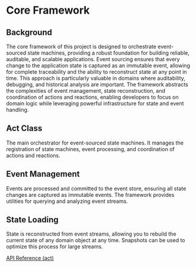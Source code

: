 # Core Framework

## Background

The core framework of this project is designed to orchestrate event-sourced state machines, providing a robust foundation for building reliable, auditable, and scalable applications. Event sourcing ensures that every change to the application state is captured as an immutable event, allowing for complete traceability and the ability to reconstruct state at any point in time. This approach is particularly valuable in domains where auditability, debugging, and historical analysis are important. The framework abstracts the complexities of event management, state reconstruction, and coordination of actions and reactions, enabling developers to focus on domain logic while leveraging powerful infrastructure for state and event handling.

## Act Class

The main orchestrator for event-sourced state machines. It manages the registration of state machines, event processing, and coordination of actions and reactions.

## Event Management

Events are processed and committed to the event store, ensuring all state changes are captured as immutable events. The framework provides utilities for querying and analyzing event streams.

## State Loading

State is reconstructed from event streams, allowing you to rebuild the current state of any domain object at any time. Snapshots can be used to optimize this process for large streams.

[API Reference (act)](../api/act.src)
